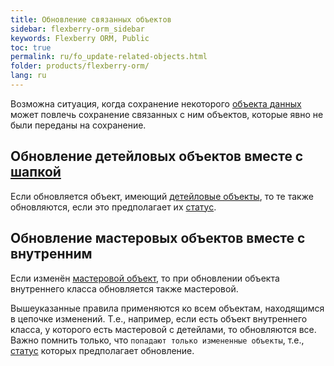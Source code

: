 ```yaml
---
title: Обновление связанных объектов
sidebar: flexberry-orm_sidebar
keywords: Flexberry ORM, Public
toc: true
permalink: ru/fo_update-related-objects.html
folder: products/flexberry-orm/
lang: ru
---
```


Возможна ситуация, когда сохранение некоторого [объекта данных](fo_data-object.html) может повлечь сохранение связанных с ним объектов, которые явно не были переданы на сохранение.

## Обновление детейловых объектов вместе с [шапкой](fd_key-concepts.html)

Если обновляется объект, имеющий [детейловые объекты](fo_detail-associations-properties.html), то те также обновляются, если это предполагает их [статус](fo_processing-status-and-condition-of-load-object-data-services.html).

## Обновление мастеровых объектов вместе с внутренним

Если изменён [мастеровой объект](fd_master-association.html), то при обновлении объекта внутреннего класса обновляется также мастеровой.



Вышеуказанные правила применяются ко всем объектам, находящимся в цепочке изменений. Т.е., например, если есть объект внутреннего класса, у которого есть мастеровой с детейлами, то обновляются все. Важно помнить только, что `попадают только измененные объекты`, т.е., [статус](fo_processing-status-and-condition-of-load-object-data-services.html) которых предполагает обновление.
